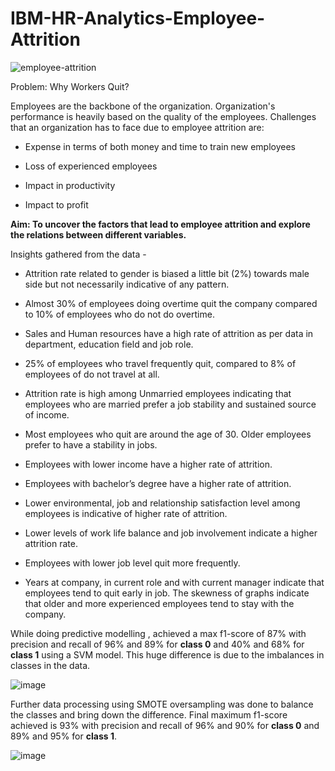 # IBM-HR-Analytics-Employee-Attrition

![employee-attrition](https://github.com/Yash-Raghav/IBM-HR-Analytics-Employee-Attrition/assets/82383225/6682f13d-5cdc-4008-a0be-c74c9d18c7e3)


Problem: Why Workers Quit?


Employees are the backbone of the organization. Organization's performance is heavily based on the quality of the employees. Challenges that an organization has to face due to employee attrition are:

  -	Expense in terms of both money and time to train new employees

  -	Loss of experienced employees

  -	Impact in productivity

  -	Impact to profit

**Aim: To uncover the factors that lead to employee attrition and explore the relations between different variables.**


Insights gathered from the data - 

  -	Attrition rate related to gender is biased a little bit (2%) towards male side but not necessarily indicative of any pattern.
  
  -	Almost 30% of employees doing overtime quit the company compared to 10% of employees who do not do overtime. 
  
  -	Sales and Human resources have a high rate of attrition as per data in department, education field and job role.
  
  -	25% of employees who travel frequently quit, compared to 8% of employees of do not travel at all. 
  
  -	Attrition rate is high among Unmarried employees indicating that employees who are married prefer a job stability and sustained source of income.
  
  -	Most employees who quit are around the age of 30. Older employees prefer to have a stability in jobs.
  
  -	Employees with lower income have a higher rate of attrition.
  
  -	Employees with bachelor’s degree have a higher rate of attrition.
  
  -	Lower environmental, job and relationship satisfaction level among employees is indicative of higher rate of attrition.
  
  -	Lower levels of work life balance and job involvement indicate a higher attrition rate.
  
  -	Employees with lower job level quit more frequently.
  
  -	Years at company, in current role and with current manager indicate that employees tend to quit early in job. The skewness of graphs indicate that older and more experienced employees tend to stay with the company.

While doing predictive modelling , achieved a max f1-score of 87% with precision and recall of 96% and 89% for **class 0** and 40% and 68% for **class 1** using a SVM model. This huge difference is due to the imbalances in classes in the data.

![image](https://github.com/Yash-Raghav/IBM-HR-Analytics-Employee-Attrition/assets/82383225/f3313489-2a71-4b4a-b5f9-40b9b79304ea)

Further data processing using SMOTE oversampling was done to balance the classes and bring down the difference. Final maximum f1-score achieved is 93% with precision and recall of 96% and 90% for **class 0** and 89% and 95% for **class 1**.

![image](https://github.com/Yash-Raghav/IBM-HR-Analytics-Employee-Attrition/assets/82383225/fa735871-1051-48b8-b5db-8636f7b6f8d2)



